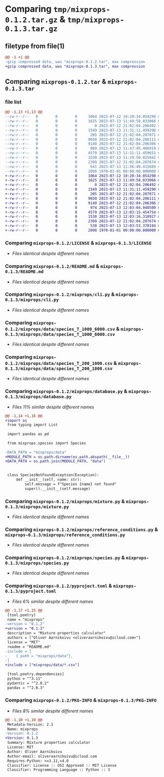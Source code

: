 # Comparing `tmp/mixprops-0.1.2.tar.gz` & `tmp/mixprops-0.1.3.tar.gz`

## filetype from file(1)

```diff
@@ -1 +1 @@
-gzip compressed data, was "mixprops-0.1.2.tar", max compression
+gzip compressed data, was "mixprops-0.1.3.tar", max compression
```

## Comparing `mixprops-0.1.2.tar` & `mixprops-0.1.3.tar`

### file list

```diff
@@ -1,13 +1,13 @@
--rw-r--r--   0        0        0     1064 2023-07-12 10:20:34.054298 mixprops-0.1.2/LICENSE
--rw-r--r--   0        0        0     1625 2023-07-13 11:49:58.033066 mixprops-0.1.2/README.md
--rw-r--r--   0        0        0        0 2023-07-12 21:02:04.206492 mixprops-0.1.2/mixprops/__init__.py
--rw-r--r--   0        0        0     1549 2023-07-13 11:31:11.459290 mixprops-0.1.2/mixprops/cli.py
--rw-r--r--   0        0        0      205 2023-07-12 21:02:04.207071 mixprops-0.1.2/mixprops/constants.py
--rw-r--r--   0        0        0     9650 2023-07-12 21:02:04.206111 mixprops-0.1.2/mixprops/data/species_T_1000_6000.csv
--rw-r--r--   0        0        0     9140 2023-07-12 21:02:04.206306 mixprops-0.1.2/mixprops/data/species_T_200_1000.csv
--rw-r--r--   0        0        0      889 2023-07-13 11:47:45.466919 mixprops-0.1.2/mixprops/database.py
--rw-r--r--   0        0        0     4579 2023-07-13 11:31:11.459651 mixprops-0.1.2/mixprops/mixture.py
--rw-r--r--   0        0        0     1530 2023-07-13 11:29:50.025842 mixprops-0.1.2/mixprops/reference_conditions.py
--rw-r--r--   0        0        0     2399 2023-07-12 21:02:04.207674 mixprops-0.1.2/mixprops/species.py
--rw-r--r--   0        0        0      541 2023-07-13 11:56:49.415669 mixprops-0.1.2/pyproject.toml
--rw-r--r--   0        0        0     2098 1970-01-01 00:00:00.000000 mixprops-0.1.2/PKG-INFO
+-rw-r--r--   0        0        0     1064 2023-07-12 10:20:34.054298 mixprops-0.1.3/LICENSE
+-rw-r--r--   0        0        0     1625 2023-07-13 11:49:58.033066 mixprops-0.1.3/README.md
+-rw-r--r--   0        0        0        0 2023-07-12 21:02:04.206492 mixprops-0.1.3/mixprops/__init__.py
+-rw-r--r--   0        0        0     1549 2023-07-13 11:31:11.459290 mixprops-0.1.3/mixprops/cli.py
+-rw-r--r--   0        0        0      205 2023-07-12 21:02:04.207071 mixprops-0.1.3/mixprops/constants.py
+-rw-r--r--   0        0        0     9650 2023-07-12 21:02:04.206111 mixprops-0.1.3/mixprops/data/species_T_1000_6000.csv
+-rw-r--r--   0        0        0     9140 2023-07-12 21:02:04.206306 mixprops-0.1.3/mixprops/data/species_T_200_1000.csv
+-rw-r--r--   0        0        0      974 2023-07-13 12:03:04.940500 mixprops-0.1.3/mixprops/database.py
+-rw-r--r--   0        0        0     4579 2023-07-13 12:03:15.454754 mixprops-0.1.3/mixprops/mixture.py
+-rw-r--r--   0        0        0     1530 2023-07-13 12:03:16.318927 mixprops-0.1.3/mixprops/reference_conditions.py
+-rw-r--r--   0        0        0     2399 2023-07-12 21:02:04.207674 mixprops-0.1.3/mixprops/species.py
+-rw-r--r--   0        0        0      530 2023-07-13 12:03:53.370194 mixprops-0.1.3/pyproject.toml
+-rw-r--r--   0        0        0     2098 1970-01-01 00:00:00.000000 mixprops-0.1.3/PKG-INFO
```

### Comparing `mixprops-0.1.2/LICENSE` & `mixprops-0.1.3/LICENSE`

 * *Files identical despite different names*

### Comparing `mixprops-0.1.2/README.md` & `mixprops-0.1.3/README.md`

 * *Files identical despite different names*

### Comparing `mixprops-0.1.2/mixprops/cli.py` & `mixprops-0.1.3/mixprops/cli.py`

 * *Files identical despite different names*

### Comparing `mixprops-0.1.2/mixprops/data/species_T_1000_6000.csv` & `mixprops-0.1.3/mixprops/data/species_T_1000_6000.csv`

 * *Files identical despite different names*

### Comparing `mixprops-0.1.2/mixprops/data/species_T_200_1000.csv` & `mixprops-0.1.3/mixprops/data/species_T_200_1000.csv`

 * *Files identical despite different names*

### Comparing `mixprops-0.1.2/mixprops/database.py` & `mixprops-0.1.3/mixprops/database.py`

 * *Files 11% similar despite different names*

```diff
@@ -1,14 +1,16 @@
+import os
 from typing import List
 
 import pandas as pd
 
 from mixprops.species import Species
 
-DATA_PATH = "mixprops/data"
+MODULE_PATH = os.path.dirname(os.path.abspath(__file__))
+DATA_PATH = os.path.join(MODULE_PATH, "data")
 
 
 class SpeciesNotFoundException(Exception):
     def __init__(self, name: str):
         self.message = f"Species {name} not found"
         super().__init__(self.message)
```

### Comparing `mixprops-0.1.2/mixprops/mixture.py` & `mixprops-0.1.3/mixprops/mixture.py`

 * *Files identical despite different names*

### Comparing `mixprops-0.1.2/mixprops/reference_conditions.py` & `mixprops-0.1.3/mixprops/reference_conditions.py`

 * *Files identical despite different names*

### Comparing `mixprops-0.1.2/mixprops/species.py` & `mixprops-0.1.3/mixprops/species.py`

 * *Files identical despite different names*

### Comparing `mixprops-0.1.2/pyproject.toml` & `mixprops-0.1.3/pyproject.toml`

 * *Files 6% similar despite different names*

```diff
@@ -1,17 +1,15 @@
 [tool.poetry]
 name = "mixprops"
-version = "0.1.2"
+version = "0.1.3"
 description = "Mixture properties calculator"
 authors = ["Oliver Aarnikoivu <oliveraarnikoivu@icloud.com>"]
 license = "MIT"
 readme = "README.md"
-include = [
-    { path = "mixprops/data"},
-]
+include = ["mixprops/data/*.csv"]
 
 [tool.poetry.dependencies]
 python = "^3.11"
 pydantic = "^2.0.2"
 pandas = "^2.0.3"
```

### Comparing `mixprops-0.1.2/PKG-INFO` & `mixprops-0.1.3/PKG-INFO`

 * *Files 8% similar despite different names*

```diff
@@ -1,10 +1,10 @@
 Metadata-Version: 2.1
 Name: mixprops
-Version: 0.1.2
+Version: 0.1.3
 Summary: Mixture properties calculator
 License: MIT
 Author: Oliver Aarnikoivu
 Author-email: oliveraarnikoivu@icloud.com
 Requires-Python: >=3.11,<4.0
 Classifier: License :: OSI Approved :: MIT License
 Classifier: Programming Language :: Python :: 3
```

